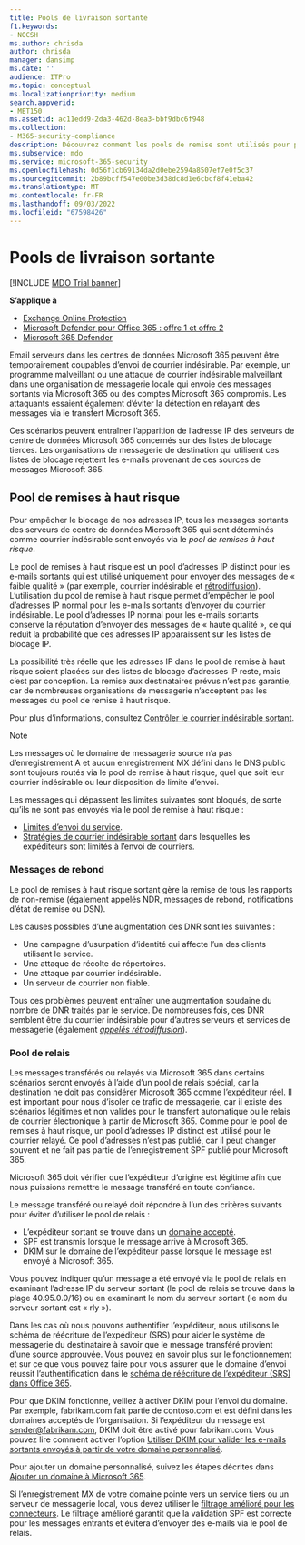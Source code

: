 ```yaml
---
title: Pools de livraison sortante
f1.keywords:
- NOCSH
ms.author: chrisda
author: chrisda
manager: dansimp
ms.date: ''
audience: ITPro
ms.topic: conceptual
ms.localizationpriority: medium
search.appverid:
- MET150
ms.assetid: ac11edd9-2da3-462d-8ea3-bbf9dbc6f948
ms.collection:
- M365-security-compliance
description: Découvrez comment les pools de remise sont utilisés pour protéger la réputation des serveurs de messagerie dans les centres de données Microsoft 365.
ms.subservice: mdo
ms.service: microsoft-365-security
ms.openlocfilehash: 0d56f1cb69134da2d0ebe2594a8507ef7e0f5c37
ms.sourcegitcommit: 2b89bcff547e00be3d38dc8d1e6cbcf8f41eba42
ms.translationtype: MT
ms.contentlocale: fr-FR
ms.lasthandoff: 09/03/2022
ms.locfileid: "67598426"
---
```

# <a name="outbound-delivery-pools"></a>Pools de livraison sortante

[!INCLUDE [MDO Trial banner](../includes/mdo-trial-banner.md)]

**S’applique à**
- [Exchange Online Protection](exchange-online-protection-overview.md)
- [Microsoft Defender pour Office 365 : offre 1 et offre 2](defender-for-office-365.md)
- [Microsoft 365 Defender](../defender/microsoft-365-defender.md)

Email serveurs dans les centres de données Microsoft 365 peuvent être temporairement coupables d’envoi de courrier indésirable. Par exemple, un programme malveillant ou une attaque de courrier indésirable malveillant dans une organisation de messagerie locale qui envoie des messages sortants via Microsoft 365 ou des comptes Microsoft 365 compromis. Les attaquants essaient également d’éviter la détection en relayant des messages via le transfert Microsoft 365.

Ces scénarios peuvent entraîner l’apparition de l’adresse IP des serveurs de centre de données Microsoft 365 concernés sur des listes de blocage tierces. Les organisations de messagerie de destination qui utilisent ces listes de blocage rejettent les e-mails provenant de ces sources de messages Microsoft 365.

## <a name="high-risk-delivery-pool"></a>Pool de remises à haut risque

Pour empêcher le blocage de nos adresses IP, tous les messages sortants des serveurs de centre de données Microsoft 365 qui sont déterminés comme courrier indésirable sont envoyés via le _pool de remises à haut risque_.

Le pool de remises à haut risque est un pool d’adresses IP distinct pour les e-mails sortants qui est utilisé uniquement pour envoyer des messages de « faible qualité » (par exemple, courrier indésirable et [rétrodiffusion](backscatter-messages-and-eop.md)). L’utilisation du pool de remise à haut risque permet d’empêcher le pool d’adresses IP normal pour les e-mails sortants d’envoyer du courrier indésirable. Le pool d’adresses IP normal pour les e-mails sortants conserve la réputation d’envoyer des messages de « haute qualité », ce qui réduit la probabilité que ces adresses IP apparaissent sur les listes de blocage IP.

La possibilité très réelle que les adresses IP dans le pool de remise à haut risque soient placées sur des listes de blocage d’adresses IP reste, mais c’est par conception. La remise aux destinataires prévus n’est pas garantie, car de nombreuses organisations de messagerie n’acceptent pas les messages du pool de remise à haut risque.

Pour plus d’informations, consultez [Contrôler le courrier indésirable sortant](outbound-spam-controls.md).

> [!NOTE]
> Les messages où le domaine de messagerie source n’a pas d’enregistrement A et aucun enregistrement MX défini dans le DNS public sont toujours routés via le pool de remise à haut risque, quel que soit leur courrier indésirable ou leur disposition de limite d’envoi.
>
> Les messages qui dépassent les limites suivantes sont bloqués, de sorte qu’ils ne sont pas envoyés via le pool de remise à haut risque :
>
> - [Limites d’envoi du service](/office365/servicedescriptions/exchange-online-service-description/exchange-online-limits#sending-limits-across-office-365-options).
> - [Stratégies de courrier indésirable sortant](configure-the-outbound-spam-policy.md) dans lesquelles les expéditeurs sont limités à l’envoi de courriers.

### <a name="bounce-messages"></a>Messages de rebond

Le pool de remises à haut risque sortant gère la remise de tous les rapports de non-remise (également appelés NDR, messages de rebond, notifications d’état de remise ou DSN).

Les causes possibles d’une augmentation des DNR sont les suivantes :

- Une campagne d’usurpation d’identité qui affecte l’un des clients utilisant le service.
- Une attaque de récolte de répertoires.
- Une attaque par courrier indésirable.
- Un serveur de courrier non fiable.

Tous ces problèmes peuvent entraîner une augmentation soudaine du nombre de DNR traités par le service. De nombreuses fois, ces DNR semblent être du courrier indésirable pour d’autres serveurs et services de messagerie (également _[appelés rétrodiffusion](backscatter-messages-and-eop.md)_).

### <a name="relay-pool"></a>Pool de relais

Les messages transférés ou relayés via Microsoft 365 dans certains scénarios seront envoyés à l’aide d’un pool de relais spécial, car la destination ne doit pas considérer Microsoft 365 comme l’expéditeur réel. Il est important pour nous d’isoler ce trafic de messagerie, car il existe des scénarios légitimes et non valides pour le transfert automatique ou le relais de courrier électronique à partir de Microsoft 365. Comme pour le pool de remises à haut risque, un pool d’adresses IP distinct est utilisé pour le courrier relayé. Ce pool d’adresses n’est pas publié, car il peut changer souvent et ne fait pas partie de l’enregistrement SPF publié pour Microsoft 365.

Microsoft 365 doit vérifier que l’expéditeur d’origine est légitime afin que nous puissions remettre le message transféré en toute confiance.

Le message transféré ou relayé doit répondre à l’un des critères suivants pour éviter d’utiliser le pool de relais :

- L’expéditeur sortant se trouve dans un [domaine accepté](/exchange/mail-flow-best-practices/manage-accepted-domains/manage-accepted-domains).
- SPF est transmis lorsque le message arrive à Microsoft 365.
- DKIM sur le domaine de l’expéditeur passe lorsque le message est envoyé à Microsoft 365.

Vous pouvez indiquer qu’un message a été envoyé via le pool de relais en examinant l’adresse IP du serveur sortant (le pool de relais se trouve dans la plage 40.95.0.0/16) ou en examinant le nom du serveur sortant (le nom du serveur sortant est « rly »).

Dans les cas où nous pouvons authentifier l’expéditeur, nous utilisons le schéma de réécriture de l’expéditeur (SRS) pour aider le système de messagerie du destinataire à savoir que le message transféré provient d’une source approuvée. Vous pouvez en savoir plus sur le fonctionnement et sur ce que vous pouvez faire pour vous assurer que le domaine d’envoi réussit l’authentification dans le [schéma de réécriture de l’expéditeur (SRS) dans Office 365](/office365/troubleshoot/antispam/sender-rewriting-scheme).

Pour que DKIM fonctionne, veillez à activer DKIM pour l’envoi du domaine. Par exemple, fabrikam.com fait partie de contoso.com et est défini dans les domaines acceptés de l’organisation. Si l’expéditeur du message est sender@fabrikam.com, DKIM doit être activé pour fabrikam.com. Vous pouvez lire comment activer l’option [Utiliser DKIM pour valider les e-mails sortants envoyés à partir de votre domaine personnalisé](use-dkim-to-validate-outbound-email.md).

Pour ajouter un domaine personnalisé, suivez les étapes décrites dans [Ajouter un domaine à Microsoft 365](../../admin/setup/add-domain.md).

Si l’enregistrement MX de votre domaine pointe vers un service tiers ou un serveur de messagerie local, vous devez utiliser le [filtrage amélioré pour les connecteurs](/exchange/mail-flow-best-practices/use-connectors-to-configure-mail-flow/enhanced-filtering-for-connectors). Le filtrage amélioré garantit que la validation SPF est correcte pour les messages entrants et évitera d’envoyer des e-mails via le pool de relais.
